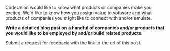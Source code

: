 CodeUnion would like to know what products or companies make you excited.  We'd like to know how you assign value to software and what products of companies you might like to connect with and/or emulate.

**Write a detailed blog post on a handful of companies and/or products that you would like to be employed by and/or build related products.**

Submit a request for feedback with the link to the url of this post.
